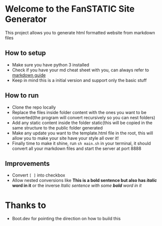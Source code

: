 # Welcome to the FanSTATIC Site Generator

This project allows you to generate html formatted website from markdown files

## How to setup

- Make sure you have python 3 installed
- Check if you have your md cheat sheet with you, can always refer to [markdown guide](https://www.markdownguide.org/cheat-sheet/)
- Keep in mind this is a initial version and support only the basic stuff

## How to run

- Clone the repo locally
- Replace the files inside folder content with the ones you want to be converted(the program will convert recursively so you can nest folders)
- Add any static content inside the folder static(this will be copied in the same structure to the public folder generated
- Make any update you want to the template.html file in the root, this will allow you to make your site have your style all over it!
- Finally time to make it shine, run `sh main.sh` in your terminal, it should convert all your markdown files and start the server at port 8888

## Improvements

- Convert `[ ]` into checkbox
- Allow nested conversions like **This is a bold sentence but also has *italic* word in it** or the inverse *Italic sentence with some **bold** word in it*

# Thanks to

- Boot.dev for pointing the direction on how to build this


